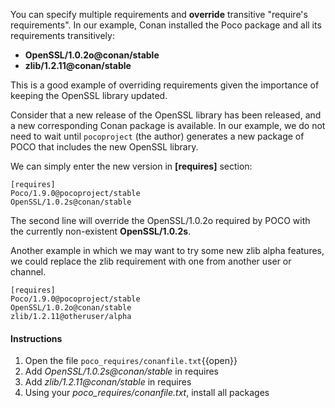 You can specify multiple requirements and **override** transitive "require's
requirements". In our example, Conan installed the Poco package and all its requirements
transitively:

  * **OpenSSL/1.0.2o@conan/stable**
  * **zlib/1.2.11@conan/stable**

This is a good example of overriding requirements given the importance of keeping
the OpenSSL library updated.

Consider that a new release of the OpenSSL library has been released, and a new corresponding Conan package is available. In our example, we do not need to wait until `pocoproject` (the author) generates a new package of POCO that includes the new OpenSSL library.

We can simply enter the new version in **[requires]** section:

```
[requires]
Poco/1.9.0@pocoproject/stable
OpenSSL/1.0.2s@conan/stable

```

The second line will override the OpenSSL/1.0.2o required by POCO with the currently non-existent **OpenSSL/1.0.2s**.

Another example in which we may want to try some new zlib alpha features, we could replace the zlib
requirement with one from another user or channel.

```
[requires]
Poco/1.9.0@pocoproject/stable
OpenSSL/1.0.2o@conan/stable
zlib/1.2.11@otheruser/alpha

```

#### Instructions

1. Open the file `poco_requires/conanfile.txt`{{open}}
2. Add *OpenSSL/1.0.2s@conan/stable* in requires
3. Add *zlib/1.2.11@conan/stable* in requires
4. Using your *poco_requires/conanfile.txt*, install all packages
